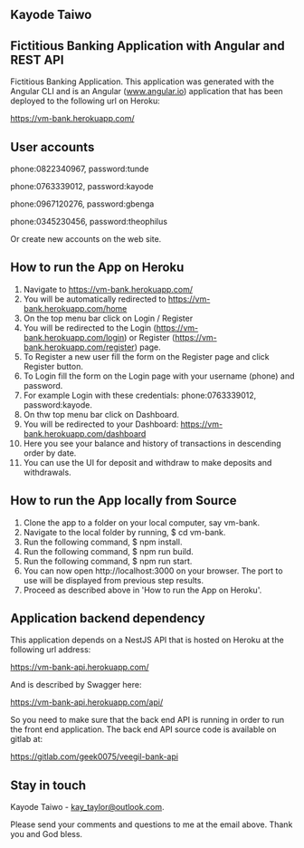 ## Kayode Taiwo

## Fictitious Banking Application with Angular and REST API

Fictitious Banking Application. This application was generated with the Angular CLI and is an Angular (www.angular.io) application that has been deployed to the following url on Heroku:

https://vm-bank.herokuapp.com/

## User accounts

phone:0822340967, password:tunde

phone:0763339012, password:kayode

phone:0967120276, password:gbenga

phone:0345230456, password:theophilus

Or create new accounts on the web site.

## How to run the App on Heroku

01. Navigate to https://vm-bank.herokuapp.com/
02. You will be automatically redirected to https://vm-bank.herokuapp.com/home
03. On the top menu bar click on Login / Register
04. You will be redirected to the Login (https://vm-bank.herokuapp.com/login) or Register (https://vm-bank.herokuapp.com/register) page.
05. To Register a new user fill the form on the Register page and click Register button.
06. To Login fill the form on the Login page with your username (phone) and password.
07. For example Login with these credentials: phone:0763339012, password:kayode.
08. On thw top menu bar click on Dashboard.
09. You will be redirected to your Dashboard: https://vm-bank.herokuapp.com/dashboard
10. Here you see your balance and history of transactions in descending order by date.
11. You can use the UI for deposit and withdraw to make deposits and withdrawals.

## How to run the App locally from Source

01. Clone the app to a folder on your local computer, say vm-bank.
02. Navigate to the local folder by running, $ cd vm-bank.
03. Run the following command, $ npm install.
04. Run the following command, $ npm run build.
05. Run the following command, $ npm run start.
06. You can now open http://localhost:3000 on your browser. The port to use will be displayed from previous step results.
07. Proceed as described above in 'How to run the App on Heroku'.

## Application backend dependency

This application depends on a NestJS API that is hosted on Heroku at the following url address:

https://vm-bank-api.herokuapp.com/

And is described by Swagger here:

https://vm-bank-api.herokuapp.com/api/

So you need to make sure that the back end API is running in order to run the front end application. The back end API source code is available on gitlab at:

https://gitlab.com/geek0075/veegil-bank-api

## Stay in touch

Kayode Taiwo - kay_taylor@outlook.com.

Please send your comments and questions to me at the email above. Thank you and God bless.

